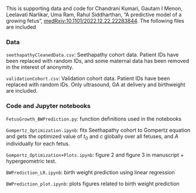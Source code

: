 This is supporting data and code for Chandrani Kumari, Gautam I Menon, Leelavati Narlikar, Uma Ram, Rahul Siddharthan, “A predictive model of a growing fetus”, [medRxiv:10.1101/2022.12.22.22283844](https://www.medrxiv.org/content/10.1101/2022.12.22.22283844v1). The following files are included

### Data

`seethapathyCleanedData.csv`: Seethapathy cohort data. Patient IDs have been replaced with random IDs, and some maternal data has been removed in the interest of anonymity.

`validationCohort.csv`: Validation cohort data. Patient IDs have been replaced with random IDs. Only ultrasound, GA at delivery and birthweight are included.

### Code and Jupyter notebooks

`FetusGrowth_BWPrediction.py`: function definitions used in the notebooks

`Gompertz_Optimization.ipynb`:  fits Seethapathy cohort to Gompertz equation and gets the optimized value of $t_0$ and $c$ globally over all fetuses, and $A$ individually for each fetus.

`Gompertz_Optimization+Plots.ipynb`: figure 2 and figure 3 in manuscript + hypergeometric test.

`BWPrediction_LR.ipynb`: birth weight prediction using linear regression

`BWPrediction_plot.ipynb`: plots figures related to birth weight prediction

